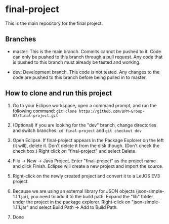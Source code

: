 # final-project
This is the main repository for the final project.

## Branches

* master: This is the main branch. Commits cannot be pushed to it. Code can only be pushed to this branch through a pull request. Any code that is pushed to this branch must already be tested and working.

* dev: Development branch. This code is not tested. Any changes to the code are pushed to this branch before being pulled in to master.

## How to clone and run this project

1. Go to your Eclipse workspace, open a command prompt, and run the following command: `git clone https://github.com/DPM-Group-07/final-project.git`

2. (Optional) If you are looking for the "dev" branch, change directories and switch branches: `cd final-project` and  `git checkout dev`

3. Open Eclipse. If final-project appears in the Package Explorer on the left (it will), delete it. Don't delete it from the disk though. (Don't check the check box.) Right click on "final-project" and select Delete.

4. File -> New -> Java Project. Enter "final-project" as the project name and click Finish. Eclipse will create a new project and import the source.

5. Right-click on the newly created project and convert it to a LeJOS EV3 project.

6. Because we are using an external library for JSON objects (json-simple-1.1.1.jar), you need to add it to the build path. Expand the "lib" folder under the project in the package explorer. Right-click on "json-simple-1.1.1.jar" and select Build Path -> Add to Build Path.

7. Done
